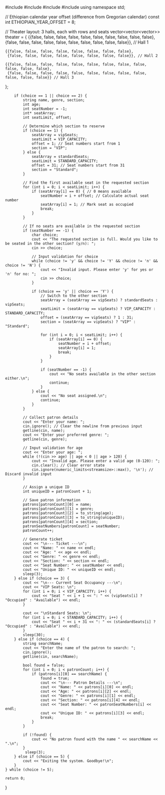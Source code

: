 #include <iostream>
#include <vector>
#include <iomanip>
#include <string>
using namespace std;

// Ethiopian calendar year offset (difference from Gregorian calendar)
const int ETHIOPIAN_YEAR_OFFSET = 8;

// Theater layout: 3 halls, each with rows and seats
vector<vector<vector<bool>>> theater = {
    {{false, false, false, false, false, false, false, false, false, false},
     {false, false, false, false, false, false, false, false, false, false}}, // Hall 1

    {{false, false, false, false, false, false, false, false},
     {false, false, false, false, false, false, false, false}}, // Hall 2

    {{false, false, false, false, false, false, false, false, false, false, false, false},
     {false, false, false, false, false, false, false, false, false, false, false, false}} // Hall 3
};


        if (choice == 1 || choice == 2) {  
            string name, genre, section;  
            int age;  
            int seatNumber = -1;  
            int* seatArray;  
            int seatLimit, offset;  

            // Determine which section to reserve  
            if (choice == 1) {  
                seatArray = vipSeats;  
                seatLimit = VIP_CAPACITY;  
                offset = 1; // Seat numbers start from 1  
                section = "VIP";  
            } else {  
                seatArray = standardSeats;  
                seatLimit = STANDARD_CAPACITY;  
                offset = 31; // Seat numbers start from 31  
                section = "Standard";  
            }  

            // Find the first available seat in the requested section  
            for (int i = 0; i < seatLimit; i++) {  
                if (seatArray[i] == 0) { // 0 means available  
                    seatNumber = i + offset; // Calculate actual seat number  
                    seatArray[i] = 1; // Mark seat as occupied  
                    break;  
                }  
            }  

            // If no seats are available in the requested section  
            if (seatNumber == -1) {  
                char choice;  
                cout << "The requested section is full. Would you like to be seated in the other section? (y/n): ";  
                cin >> choice;  

                // Input validation for choice  
                while (choice != 'y' && choice != 'Y' && choice != 'n' && choice != 'N') {  
                    cout << "Invalid input. Please enter 'y' for yes or 'n' for no: ";  
                    cin >> choice;  
                }  

                if (choice == 'y' || choice == 'Y') {  
                    // Switch to the other section  
                    seatArray = (seatArray == vipSeats) ? standardSeats : vipSeats;  
                    seatLimit = (seatArray == vipSeats) ? VIP_CAPACITY : STANDARD_CAPACITY;  
                    offset = (seatArray == vipSeats) ? 1 : 31;  
                    section = (seatArray == vipSeats) ? "VIP" : "Standard";  

                    for (int i = 0; i < seatLimit; i++) {  
                        if (seatArray[i] == 0) {  
                            seatNumber = i + offset;  
                            seatArray[i] = 1;  
                            break;  
                        }  
                    }  

                    if (seatNumber == -1) {  
                        cout << "No seats available in the other section either.\n";  
                        continue;  
                    }  
                } else {  
                    cout << "No seat assigned.\n";  
                    continue;  
                }  
            }  

            // Collect patron details  
            cout << "Enter your name: ";  
            cin.ignore(); // Clear the newline from previous input  
            getline(cin, name);  
            cout << "Enter your preferred genre: ";  
            getline(cin, genre);  

            // Input validation for age  
            cout << "Enter your age: ";  
            while (!(cin >> age) || age < 0 || age > 120) {  
                cout << "Invalid age. Please enter a valid age (0-120): ";  
                cin.clear(); // Clear error state  
                cin.ignore(numeric_limits<streamsize>::max(), '\n'); // Discard invalid input  
            }  

            // Assign a unique ID  
            int uniqueID = patronCount + 1;  

            // Save patron information  
            patrons[patronCount][0] = name;  
            patrons[patronCount][1] = genre;  
            patrons[patronCount][2] = to_string(age);  
            patrons[patronCount][3] = to_string(uniqueID);  
            patrons[patronCount][4] = section;  
            patronSeatNumbers[patronCount] = seatNumber;  
            patronCount++;  

            // Generate ticket  
            cout << "\n--- Ticket ---\n";  
            cout << "Name: " << name << endl;  
            cout << "Age: " << age << endl;  
            cout << "Genre: " << genre << endl;  
            cout << "Section: " << section << endl;  
            cout << "Seat Number: " << seatNumber << endl;  
            cout << "Unique ID: " << uniqueID << endl;  
            sleep(3);
        } else if (choice == 3) {  
            cout << "\n--- Current Seat Occupancy ---\n";  
            cout << "VIP Seats: \n";  
            for (int i = 0; i < VIP_CAPACITY; i++) {  
                cout << "Seat " << i + 1 << ": " << (vipSeats[i] ? "Occupied" : "Available") << endl;  
            }  

            cout << "\nStandard Seats: \n";  
            for (int i = 0; i < STANDARD_CAPACITY; i++) {  
                cout << "Seat " << i + 31 << ": " << (standardSeats[i] ? "Occupied" : "Available") << endl;  
            } 
            sleep(30);
        } else if (choice == 4) {  
            string searchName;  
            cout << "Enter the name of the patron to search: ";  
            cin.ignore();  
            getline(cin, searchName);  

            bool found = false;  
            for (int i = 0; i < patronCount; i++) {  
                if (patrons[i][0] == searchName) {  
                    found = true;  
                    cout << "\n--- Patron Details ---\n";  
                    cout << "Name: " << patrons[i][0] << endl;  
                    cout << "Age: " << patrons[i][2] << endl;  
                    cout << "Genre: " << patrons[i][1] << endl;  
                    cout << "Section: " << patrons[i][4] << endl;  
                    cout << "Seat Number: " << patronSeatNumbers[i] << endl;  
                    cout << "Unique ID: " << patrons[i][3] << endl;  
                    break;  
                }  
            }  

            if (!found) {  
                cout << "No patron found with the name " << searchName << ".\n";  
            } 
             sleep(3);
        } else if (choice == 5) {  
            cout << "Exiting the system. Goodbye!\n";  
        }  
    } while (choice != 5);  

    return 0;  
}

